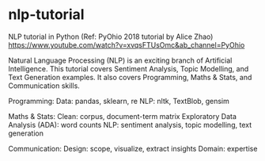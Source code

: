 # nlp-tutorial
NLP tutorial in Python (Ref: PyOhio 2018 tutorial by Alice Zhao)
https://www.youtube.com/watch?v=xvqsFTUsOmc&ab_channel=PyOhio

Natural Language Processing (NLP) is an exciting branch of Artificial Intelligence. This tutorial covers Sentiment Analysis, Topic Modelling, and Text Generation examples. It also covers Programming, Maths & Stats, and Communication skills.

Programming:
    Data: pandas, sklearn, re
    NLP: nltk, TextBlob, gensim

Maths & Stats:
    Clean: corpus, document-term matrix
    Exploratory Data Analysis (ADA): word counts
    NLP: sentiment analysis, topic modelling, text generation
    
Communication:
    Design: scope, visualize, extract insights
    Domain: expertise
    
